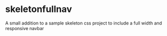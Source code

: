 # skeletonfullnav
A small addition to a sample skeleton css project to include a full width and responsive navbar

